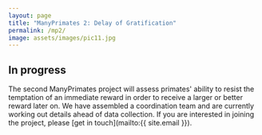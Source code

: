 ```yaml
---
layout: page
title: "ManyPrimates 2: Delay of Gratification"
permalink: /mp2/
image: assets/images/pic11.jpg
---
```


## In progress

The second ManyPrimates project will assess primates' ability to resist the temptation of an immediate reward in order to receive a larger or better reward later on. We have assembled a coordination team and are currently working out details ahead of data collection. If you are interested in joining the project, please [get in touch](mailto:{{ site.email }}).


